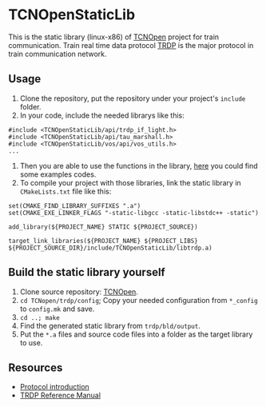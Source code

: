 # TCNOpenStaticLib
This is the static library (linux-x86) of [TCNOpen](https://github.com/T12z/TCNopen) project for train communication. 
Train real time data protocol [TRDP](https://de.wikipedia.org/wiki/Train_Real_Time_Data_Protocol) is the major protocol in
train communication network.

## Usage
1. Clone the repository, put the repository under your project's `include` folder.
2. In your code, include the needed librarys like this:
```
#include <TCNOpenStaticLib/api/trdp_if_light.h>
#include <TCNOpenStaticLib/api/tau_marshall.h>
#include <TCNOpenStaticLib/vos/api/vos_utils.h>
...
```
1. Then you are able to use the functions in the library, [here](https://github.com/T12z/TCNopen/tree/master/trdp/example) you could find some examples codes.
2. To compile your project with those libraries, link the static library in `CMakeLists.txt` file like this:
```
set(CMAKE_FIND_LIBRARY_SUFFIXES ".a")
set(CMAKE_EXE_LINKER_FLAGS "-static-libgcc -static-libstdc++ -static")

add_library(${PROJECT_NAME} STATIC ${PROJECT_SOURCE})

target_link_libraries(${PROJECT_NAME} ${PROJECT_LIBS} ${PROJECT_SOURCE_DIR}/include/TCNOpenStaticLib/libtrdp.a)
```

## Build the static library yourself
1. Clone source repository: [TCNOpen](https://github.com/T12z/TCNopen).
2. `cd TCNopen/trdp/config`; Copy your needed configuration from `*_config` to `config.mk` and save.
3. `cd ..; make`
4. Find the generated static library from `trdp/bld/output`.
5. Put the `*.a` files and source code files into a folder as the target library to use.

## Resources
- [Protocol introduction](https://second.wiki/wiki/train_real_time_data_protocol)
- [TRDP Reference Manual](https://sourceforge.net/p/tcnopen/trdp/1564/tree/trunk/trdp/doc/TCN-TRDP2-D-BOM-033-xx%20-%20TRDP%20Reference%20Manual.pdf) 
